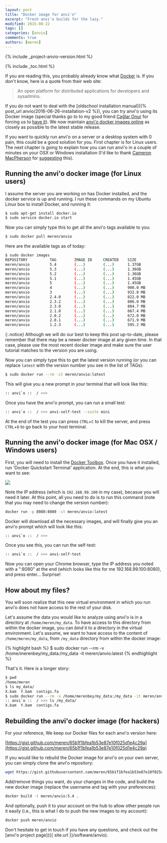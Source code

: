 ```yaml
---
layout: post
title: "Docker image for anvi'o"
excerpt: "Fresh anvi'o builds for the lazy."
modified: 2015-08-22
tags: []
categories: [anvio]
comments: true
authors: [meren]
---
```


{% include _project-anvio-version.html %}

{% include _toc.html %}

If you are reading this, you probably already know what [Docker](https://www.docker.com/) is. If you don't know, here is a quote from their web site:

<blockquote>
An open platform for distributed applications for developers and sysadmins.
</blockquote>

If you do not want to deal with the [oldschool installation manual]({% post_url anvio/2016-06-26-installation-v2 %}), you can try anvi'o using its Docker image (special thanks go to to my good friend [Çağlar Onur](https://twitter.com/caglar10ur) for forcing us to [have it](https://github.com/meren/anvio/pull/191)). We now maintain [anvi'o docker images online](https://hub.docker.com/r/meren/anvio/tags/) as closely as possible to the latest stable release.

If you want to quickly run anvi'o on a server or a desktop system with 0 pain, this could be a good solution for you. First chapter is for Linux users. The next chapter is going to explain how you can run anvi'o in a couple of minutes on your OSX or Windows installation (I'd like to thank [Cameron MacPherson](https://www.linkedin.com/pub/cameron-macpherson/3/279/219) for [suggesting](https://github.com/meren/anvio/issues/213#issuecomment-148481913) this).

## Running the anvi'o docker image (for Linux users)

I assume the server you are working on has Docker installed, and the docker service is up and running. I run these commands on my Ubuntu Linux box to install Docker, and running it:

``` bash
$ sudo apt-get install docker.io
$ sudo service docker.io start
```

Now you can simply type this to get all the anvi'o tags available to you:

``` bash
$ sudo docker pull meren/anvio
```

Here are the available tags as of today:

``` bash
$ sudo docker images
REPOSITORY          TAG        IMAGE ID     CREATED    SIZE
meren/anvio         5.4        (...)        (...)      1.37GB
meren/anvio         5.3        (...)        (...)      1.36GB
meren/anvio         5.2        (...)        (...)      1.36GB
meren/anvio         5.1        (...)        (...)      1.45GB
meren/anvio         5          (...)        (...)      1.45GB
meren/anvio         4          (...)        (...)      900.0 MB
meren/anvio         3          (...)        (...)      932.0 MB
meren/anvio         2.4.0      (...)        (...)      822.0 MB
meren/anvio         2.3.2      (...)        (...)      806.0 MB
meren/anvio         2.3.0      (...)        (...)      804.7 MB
meren/anvio         2.1.0      (...)        (...)      667.4 MB
meren/anvio         2.0.2      (...)        (...)      672.0 MB
meren/anvio         2.0.1      (...)        (...)      671.9 MB
meren/anvio         1.2.3      (...)        (...)      595.2 MB
```

{:.notice}
Although we will do our best to keep this post up-to-date, please remember that there may be a newer docker image at any given time. In that case, please use the most recent docker image and make sure the user tutorial matches to the version you are using.

Now you can simply type this to get the latest version running (or you can replace `latest` with the version number you see in the list of TAGs):

``` bash
$ sudo docker run --rm -it meren/anvio:latest
```

This will give you a new prompt in your terminal that will look like this:

``` bash
:: anvi`o ::  / >>>
```

Once you have the anvi'o prompt, you can run a small test:

``` bash
:: anvi`o ::  / >>> anvi-self-test --suite mini
```


At the end of the test you can press `CTRL`+`C` to kill the server, and press `CTRL`+`D` to go back to your host terminal.


## Running the anvi'o docker image (for Mac OSX / Windows users)

First, you will need to install the [Docker Toolbox](https://www.docker.com/toolbox). Once you have it installed, run 'Docker Quickstart Terminal' application. At the end, this is what you want to see:

<div class="centerimg">
<a href="{{ site.url }}/images/anvio/2015-08-22-docker-image-for-anvio/docker-terminal.png"><img src="{{ site.url }}/images/anvio/2015-08-22-docker-image-for-anvio/docker-terminal.png" /></a>
</div>

Note the IP address (which is `192.168.99.100` in my case), becasue you will need it later. At this point, all you need to do is to run this command (note that you may need to change the version number):

``` bash
docker run -p 8080:8080 -it meren/anvio:latest
```

Docker will download all the necessary images, and will finally give you an anvi'o prompt which will look like this:

``` bash
:: anvi`o ::  / >>>
```

Once you see this, you can run the self-test:

``` bash
:: anvi`o ::  / >>> anvi-self-test
```

Now you can open your Chrome browser, type the IP address you noted with a ":8080" at the end (which looks like this for me 192.168.99.100:8080), and press enter... Surprise!


## How about my files?

You will soon realize that this new virtual environment in which you run anvi'o does not have access to the rest of your disk.

Let's assume the data you would like to analyze using anvi'o is in a directory at `/home/meren/my_data`. To have access to this directory from within the docker image, you can _bind_ it to a directory in the virtual environment. Let's assume, we want to have access to the content of `/home/meren/my_data`, from `/my_data` directory from within the docker image:

{% highlight bash %}
$ sudo docker run --rm -v /home/merenbey/my_data:/my_data -it meren/anvio:latest
{% endhighlight %}

That's it. Here is a longer story:

``` bash
$ pwd
/home/meren
$ ls my_data/
X.bam  Y.bam  contigs.fa
$ sudo docker run --rm -v /home/merenbey/my_data:/my_data -it meren/anvio:latest
:: anvi`o ::  / >>> ls /my_data/
X.bam  Y.bam  contigs.fa
```


## Rebuilding the anvi'o docker image (for hackers)

For your reference, We keep our Docker files for each anvi'o version here:

[https://gist.github.com/meren/65b1f1bfea1b53e87e10f025d1e4c29a](https://gist.github.com/meren/65b1f1bfea1b53e87e10f025d1e4c29a)

If you would like to rebuild the Docker image for anvi'o on your own server, you can simply clone the anvi'o repository:

``` bash
wget https://gist.githubusercontent.com/meren/65b1f1bfea1b53e87e10f025d1e4c29a/raw/3552f2f62d397ada4cc4a0b575822351a6610f10/Dockerfile_v5.4.sh -O Dockerfile
```

Add/remove things you want, do your changes in the code, and build the new docker image (replace the username and tag with your preferences):

``` bash
docker build -t meren/anvio:5.4 .
```

And optionally, push it to your account on the hub to allow other people run it easily (i.e., this is what I do to push the new images to my account):

``` bash
docker push meren/anvio
```

Don't hesitate to get in touch if you have any questions, and check out the [anvi'o project page]({{ site.url }}/software/anvio).

